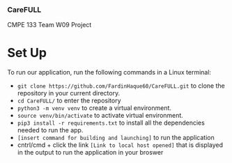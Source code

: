 ### CareFULL

CMPE 133 Team W09 Project

# Set Up
To run our application, run the following commands in a Linux terminal: 
* `git clone https://github.com/FardinHaque60/CareFULL.git` to clone the repository in your current directory.
* `cd CareFULL/` to enter the repository 
* `python3 -m venv venv` to create a virtual environment.  
* `source venv/bin/activate` to activate virtual environment.  
* `pip3 install -r requirements.txt` to install all the dependencies needed to run the app.
* `[insert command for building and launching]` to run the application
* cntrl/cmd + click the link `[Link to local host opened]` that is displayed in the output to run the application in your broswer